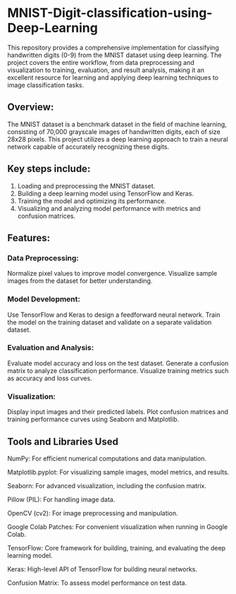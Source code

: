 # MNIST-Digit-classification-using-Deep-Learning
This repository provides a comprehensive implementation for classifying handwritten digits (0-9) from the MNIST dataset using deep learning. The project covers the entire workflow, from data preprocessing and visualization to training, evaluation, and result analysis, making it an excellent resource for learning and applying deep learning techniques to image classification tasks.

## Overview:
The MNIST dataset is a benchmark dataset in the field of machine learning, consisting of 70,000 grayscale images of handwritten digits, each of size 28x28 pixels. This project utilizes a deep learning approach to train a neural network capable of accurately recognizing these digits.

## Key steps include:
1. Loading and preprocessing the MNIST dataset.
2. Building a deep learning model using TensorFlow and Keras.
3. Training the model and optimizing its performance.
4. Visualizing and analyzing model performance with metrics and confusion matrices.

## Features:
### Data Preprocessing:
Normalize pixel values to improve model convergence.
Visualize sample images from the dataset for better understanding.

### Model Development:
Use TensorFlow and Keras to design a feedforward neural network.
Train the model on the training dataset and validate on a separate validation dataset.

### Evaluation and Analysis:
Evaluate model accuracy and loss on the test dataset.
Generate a confusion matrix to analyze classification performance.
Visualize training metrics such as accuracy and loss curves.

### Visualization:
Display input images and their predicted labels.
Plot confusion matrices and training performance curves using Seaborn and Matplotlib.

## Tools and Libraries Used
NumPy: For efficient numerical computations and data manipulation.

Matplotlib.pyplot: For visualizing sample images, model metrics, and results.

Seaborn: For advanced visualization, including the confusion matrix.

Pillow (PIL): For handling image data.

OpenCV (cv2): For image preprocessing and manipulation.

Google Colab Patches: For convenient visualization when running in Google Colab.

TensorFlow: Core framework for building, training, and evaluating the deep learning model.

Keras: High-level API of TensorFlow for building neural networks.

Confusion Matrix: To assess model performance on test data.
